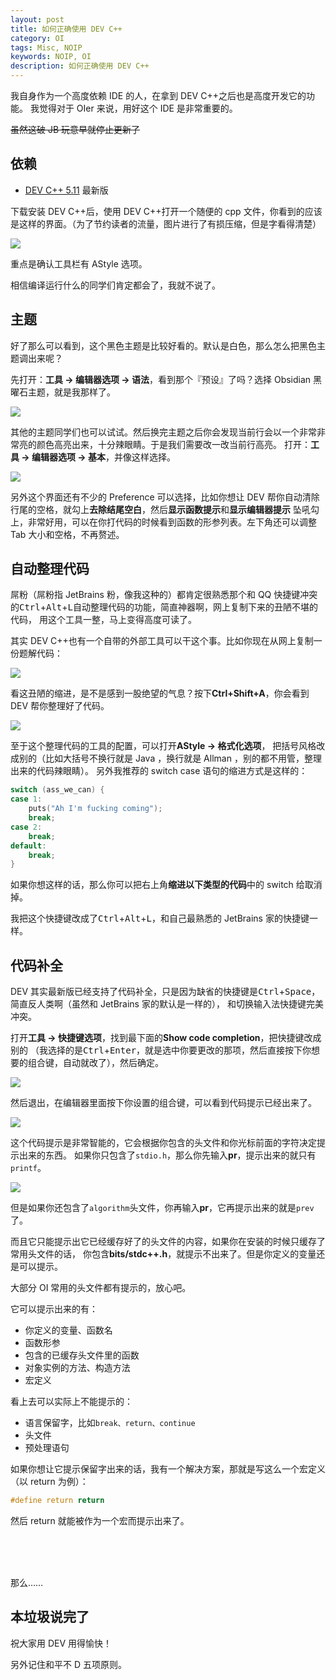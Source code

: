 ```yaml
---
layout: post  
title: 如何正确使用 DEV C++ 
category: OI
tags: Misc, NOIP
keywords: NOIP, OI
description: 如何正确使用 DEV C++
---
```



我自身作为一个高度依赖 IDE 的人，在拿到 DEV C++之后也是高度开发它的功能。
我觉得对于 OIer 来说，用好这个 IDE 是非常重要的。

~~虽然这破 JB 玩意早就停止更新了~~

## 依赖
+ [DEV C++ 5.11](https://sourceforge.net/projects/orwelldevcpp) 最新版

下载安装 DEV C++后，使用 DEV C++打开一个随便的 cpp 文件，你看到的应该是这样的界面。（为了节约读者的流量，图片进行了有损压缩，但是字看得清楚）

![](https://coding.net/u/ice1000/p/Images/git/raw/master/blog-img/old/dev/1.jpg)

重点是确认工具栏有 AStyle 选项。

相信编译运行什么的同学们肯定都会了，我就不说了。

## 主题
好了那么可以看到，这个黑色主题是比较好看的。默认是白色，那么怎么把黑色主题调出来呢？

先打开：**工具 -> 编辑器选项 -> 语法**，看到那个『预设』了吗？选择 Obsidian 黑曜石主题，就是我那样了。

![](https://coding.net/u/ice1000/p/Images/git/raw/master/blog-img/old/dev/2.jpg)

其他的主题同学们也可以试试。然后换完主题之后你会发现当前行会以一个非常非常亮的颜色高亮出来，十分辣眼睛。于是我们需要改一改当前行高亮。
打开：**工具 -> 编辑器选项 -> 基本**，并像这样选择。

![](https://coding.net/u/ice1000/p/Images/git/raw/master/blog-img/old/dev/3.jpg)

另外这个界面还有不少的 Preference 可以选择，比如你想让 DEV 帮你自动清除行尾的空格，就勾上**去除结尾空白**，然后**显示函数提示**和**显示编辑器提示**
坠吼勾上，非常好用，可以在你打代码的时候看到函数的形参列表。左下角还可以调整 Tab 大小和空格，不再赘述。

## 自动整理代码
屌粉（屌粉指 JetBrains 粉，像我这种的）都肯定很熟悉那个和 QQ 快捷键冲突的<kbd>Ctrl</kbd>+<kbd>Alt</kbd>+<kbd>L</kbd>自动整理代码的功能，简直神器啊，网上复制下来的丑陋不堪的代码，
用这个工具一整，马上变得高度可读了。

其实 DEV C++也有一个自带的外部工具可以干这个事。比如你现在从网上复制一份题解代码：

![](https://coding.net/u/ice1000/p/Images/git/raw/master/blog-img/old/dev/4.jpg)

看这丑陋的缩进，是不是感到一股绝望的气息？按下**Ctrl+Shift+A**，你会看到 DEV 帮你整理好了代码。

![](https://coding.net/u/ice1000/p/Images/git/raw/master/blog-img/old/dev/5.jpg)

至于这个整理代码的工具的配置，可以打开**AStyle -> 格式化选项**，
把括号风格改成别的（比如大括号不换行就是 Java ，换行就是 Allman ，别的都不用管，整理出来的代码辣眼睛）。
另外我推荐的 switch case 语句的缩进方式是这样的：

```c
switch (ass_we_can) {
case 1:
	puts("Ah I'm fucking coming");
	break;
case 2:
	break;
default:
	break;
}
```

如果你想这样的话，那么你可以把右上角**缩进以下类型的代码**中的 switch 给取消掉。

我把这个快捷键改成了<kbd>Ctrl</kbd>+<kbd>Alt</kbd>+<kbd>L</kbd>，和自己最熟悉的 JetBrains 家的快捷键一样。

## 代码补全

DEV 其实最新版已经支持了代码补全，只是因为缺省的快捷键是<kbd>Ctrl</kbd>+<kbd>Space</kbd>，简直反人类啊（虽然和 JetBrains 家的默认是一样的），
和切换输入法快捷键完美冲突。

打开**工具 -> 快捷键选项**，找到最下面的**Show code completion**，把快捷键改成别的
（我选择的是<kbd>Ctrl</kbd>+<kbd>Enter</kbd>，就是选中你要更改的那项，然后直接按下你想要的组合键，自动就改了），然后确定。

![](https://coding.net/u/ice1000/p/Images/git/raw/master/blog-img/old/dev/6.jpg)

然后退出，在编辑器里面按下你设置的组合键，可以看到代码提示已经出来了。

![](https://coding.net/u/ice1000/p/Images/git/raw/master/blog-img/old/dev/7.jpg)

这个代码提示是非常智能的，它会根据你包含的头文件和你光标前面的字符决定提示出来的东西。
如果你只包含了`stdio.h`，那么你先输入**pr**，提示出来的就只有`printf`。

![](https://coding.net/u/ice1000/p/Images/git/raw/master/blog-img/old/dev/8.jpg)

但是如果你还包含了`algorithm`头文件，你再输入**pr**，它再提示出来的就是`prev`了。

而且它只能提示出它已经缓存好了的头文件的内容，如果你在安装的时候只缓存了常用头文件的话，
你包含**bits/stdc++.h**，就提示不出来了。但是你定义的变量还是可以提示。

大部分 OI 常用的头文件都有提示的，放心吧。

它可以提示出来的有：

+ 你定义的变量、函数名
+ 函数形参
+ 包含的已缓存头文件里的函数
+ 对象实例的方法、构造方法
+ 宏定义

看上去可以实际上不能提示的：

+ 语言保留字，比如`break、return、continue`
+ 头文件
+ 预处理语句

如果你想让它提示保留字出来的话，我有一个解决方案，那就是写这么一个宏定义（以 return 为例）：

```c
#define return return
```

然后 return 就能被作为一个宏而提示出来了。

<br/><br/><br/>

那么……

## 本垃圾说完了

祝大家用 DEV 用得愉快！

另外记住和平不 D 五项原则。

